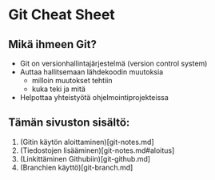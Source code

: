 # Git Cheat Sheet

## Mikä ihmeen Git?

- Git on versionhallintajärjestelmä (version control system)
- Auttaa hallitsemaan lähdekoodin muutoksia
  - milloin muutokset tehtiin
  - kuka teki ja mitä
- Helpottaa yhteistyötä ohjelmointiprojekteissa

## Tämän sivuston sisältö:

1. (Gitin käytön aloittaminen)[git-notes.md]
2. (Tiedostojen lisääminen)[git-notes.md#aloitus]
3. (Linkittäminen Githubiin)[git-github.md]
4. (Branchien käyttö)[git-branch.md]
